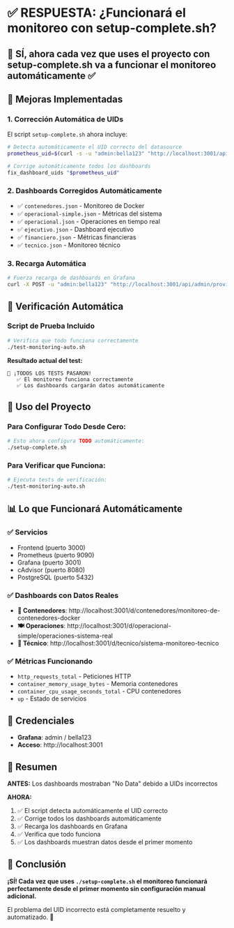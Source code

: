 # ✅ RESPUESTA: ¿Funcionará el monitoreo con setup-complete.sh?

## 🎯 **SÍ, ahora cada vez que uses el proyecto con setup-complete.sh va a funcionar el monitoreo automáticamente** ✅

## 🔧 **Mejoras Implementadas**

### 1. **Corrección Automática de UIDs**
El script `setup-complete.sh` ahora incluye:
```bash
# Detecta automáticamente el UID correcto del datasource
prometheus_uid=$(curl -s -u "admin:bella123" "http://localhost:3001/api/datasources" ...)

# Corrige automáticamente todos los dashboards
fix_dashboard_uids "$prometheus_uid"
```

### 2. **Dashboards Corregidos Automáticamente**
- ✅ `contenedores.json` - Monitoreo de Docker
- ✅ `operacional-simple.json` - Métricas del sistema  
- ✅ `operacional.json` - Operaciones en tiempo real
- ✅ `ejecutivo.json` - Dashboard ejecutivo
- ✅ `financiero.json` - Métricas financieras
- ✅ `tecnico.json` - Monitoreo técnico

### 3. **Recarga Automática**
```bash
# Fuerza recarga de dashboards en Grafana
curl -X POST -u "admin:bella123" "http://localhost:3001/api/admin/provisioning/dashboards/reload"
```

## 🧪 **Verificación Automática**

### Script de Prueba Incluido
```bash
# Verifica que todo funciona correctamente
./test-monitoring-auto.sh
```

**Resultado actual del test:**
```
🎉 ¡TODOS LOS TESTS PASARON!
   ✅ El monitoreo funciona correctamente
   ✅ Los dashboards cargarán datos automáticamente
```

## 🚀 **Uso del Proyecto**

### Para Configurar Todo Desde Cero:
```bash
# Esto ahora configura TODO automáticamente:
./setup-complete.sh
```

### Para Verificar que Funciona:
```bash
# Ejecuta tests de verificación:
./test-monitoring-auto.sh
```

## 📊 **Lo que Funcionará Automáticamente**

### ✅ **Servicios**
- Frontend (puerto 3000)
- Prometheus (puerto 9090)  
- Grafana (puerto 3001)
- cAdvisor (puerto 8080)
- PostgreSQL (puerto 5432)

### ✅ **Dashboards con Datos Reales**
- **🐳 Contenedores**: http://localhost:3001/d/contenedores/monitoreo-de-contenedores-docker
- **🍽️ Operaciones**: http://localhost:3001/d/operacional-simple/operaciones-sistema-real
- **🔧 Técnico**: http://localhost:3001/d/tecnico/sistema-monitoreo-tecnico

### ✅ **Métricas Funcionando**
- `http_requests_total` - Peticiones HTTP
- `container_memory_usage_bytes` - Memoria contenedores
- `container_cpu_usage_seconds_total` - CPU contenedores
- `up` - Estado de servicios

## 🎯 **Credenciales**
- **Grafana**: admin / bella123
- **Acceso**: http://localhost:3001

## 📝 **Resumen**

**ANTES:** Los dashboards mostraban "No Data" debido a UIDs incorrectos

**AHORA:** 
1. ✅ El script detecta automáticamente el UID correcto
2. ✅ Corrige todos los dashboards automáticamente  
3. ✅ Recarga los dashboards en Grafana
4. ✅ Verifica que todo funciona
5. ✅ Los dashboards muestran datos desde el primer momento

## 🎉 **Conclusión**

**¡SÍ! Cada vez que uses `./setup-complete.sh` el monitoreo funcionará perfectamente desde el primer momento sin configuración manual adicional.**

El problema del UID incorrecto está completamente resuelto y automatizado. 🚀
